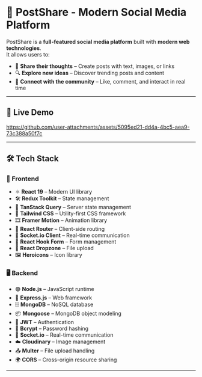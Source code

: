 # 📱 PostShare - Modern Social Media Platform  

PostShare is a **full-featured social media platform** built with **modern web technologies**.  
It allows users to:  
- 📝 **Share their thoughts** – Create posts with text, images, or links  
- 🔍 **Explore new ideas** – Discover trending posts and content  
- 🤝 **Connect with the community** – Like, comment, and interact in real time  

---

## 🎥 Live Demo  


https://github.com/user-attachments/assets/5095ed21-dd4a-4bc5-aea9-73c388a50f7c

---
## 🛠️ Tech Stack  

### 🎨 Frontend  
- ⚛️ **React 19** – Modern UI library  
- 🛠️ **Redux Toolkit** – State management  
- 📡 **TanStack Query** – Server state management  
- 🎨 **Tailwind CSS** – Utility-first CSS framework  
- 🎞️ **Framer Motion** – Animation library  
- 🧭 **React Router** – Client-side routing  
- 🔌 **Socket.io Client** – Real-time communication  
- 📝 **React Hook Form** – Form management  
- 📂 **React Dropzone** – File upload  
- 🖼️ **Heroicons** – Icon library  

### 🖥️ Backend  
- 🟢 **Node.js** – JavaScript runtime  
- 🚀 **Express.js** – Web framework  
- 🗄️ **MongoDB** – NoSQL database  
- 📦 **Mongoose** – MongoDB object modeling  
- 🔑 **JWT** – Authentication  
- 🔐 **Bcrypt** – Password hashing  
- 🔌 **Socket.io** – Real-time communication  
- ☁️ **Cloudinary** – Image management  
- 📤 **Multer** – File upload handling  
- 🌍 **CORS** – Cross-origin resource sharing  

---

